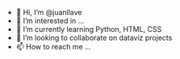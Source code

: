 - 👋 Hi, I’m @juanllave
- 👀 I’m interested in ...
- 🌱 I’m currently learning Python, HTML, CSS
- 💞️ I’m looking to collaborate on dataviz projects
- 📫 How to reach me ...

<!---
juanllave/juanllave is a ✨ special ✨ repository because its `README.md` (this file) appears on your GitHub profile.
You can click the Preview link to take a look at your changes.
--->
